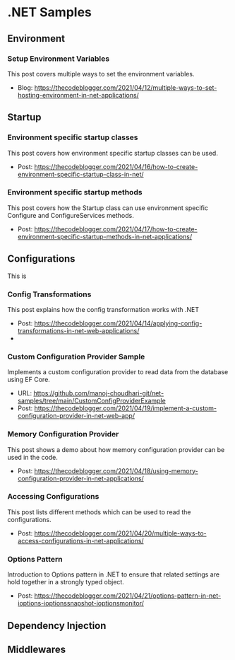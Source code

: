 # .NET Samples

## Environment

### Setup Environment Variables
This post covers multiple ways to set the environment variables.
- Blog: https://thecodeblogger.com/2021/04/12/multiple-ways-to-set-hosting-environment-in-net-applications/

## Startup

### Environment specific startup classes
This post covers how environment specific startup classes can be used.
- Post: https://thecodeblogger.com/2021/04/16/how-to-create-environment-specific-startup-class-in-net/

### Environment specific startup methods
This post covers how the Startup class can use environment specific Configure and ConfigureServices methods.
- Post: https://thecodeblogger.com/2021/04/17/how-to-create-environment-specific-startup-methods-in-net-applications/

## Configurations

This is 
### Config Transformations
This post explains how the config transformation works with .NET
- Post: https://thecodeblogger.com/2021/04/14/applying-config-transformations-in-net-web-applications/
- 
### Custom Configuration Provider Sample
Implements a custom configuration provider to read data from the database using EF Core. 
- URL: https://github.com/manoj-choudhari-git/net-samples/tree/main/CustomConfigProviderExample
- Post: https://thecodeblogger.com/2021/04/19/implement-a-custom-configuration-provider-in-net-web-app/

### Memory Configuration Provider
This post shows a demo about how memory configuration provider can be used in the code.
- Post: https://thecodeblogger.com/2021/04/18/using-memory-configuration-provider-in-net-applications/

### Accessing Configurations
This post lists different methods which can be used to read the configurations. 
- Post: https://thecodeblogger.com/2021/04/20/multiple-ways-to-access-configurations-in-net-applications/

### Options Pattern
Introduction to Options pattern in .NET to ensure that related settings are hold together in a strongly typed object.
- Post: https://thecodeblogger.com/2021/04/21/options-pattern-in-net-ioptions-ioptionssnapshot-ioptionsmonitor/

## Dependency Injection

## Middlewares


## 

